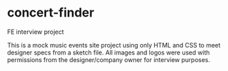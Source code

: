 # concert-finder
FE interview project

This is a mock music events site project using only HTML and CSS to meet designer specs from a sketch file. 
All images and logos were used with permissions from the designer/company owner for interview purposes. 
